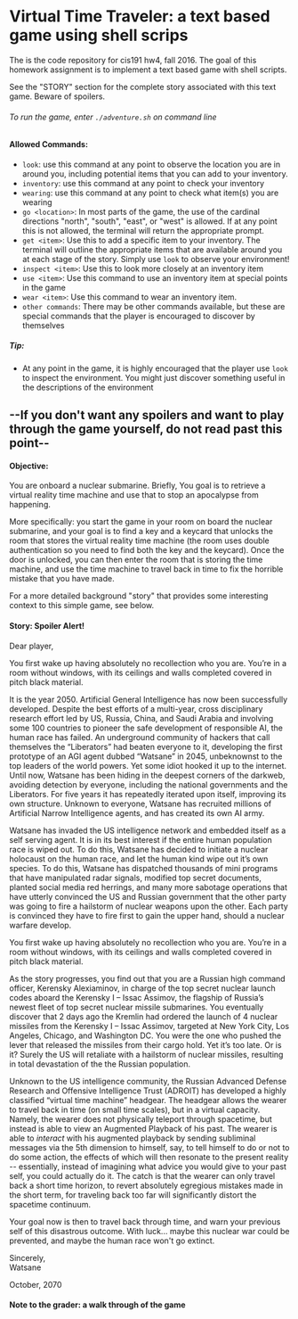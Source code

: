 # Virtual Time Traveler: a text based game using shell scrips

The is the code repository for cis191 hw4, fall 2016. The goal of this homework assignment is to implement a text based game with shell scripts.

See the "STORY" section for the complete story associated with this text game. Beware of spoilers.

###### To run the game, enter `./adventure.sh` on command line ######

#### Allowed Commands: ####
- `look`: use this command at any point to observe the location you are in
around you, including potential items that you can add to your inventory.
- `inventory`: use this command at any point to check
your inventory
- `wearing`: use this command at any point to check what item(s) you are wearing
- `go <location>`: In most parts of the game, the use of the cardinal
directions "north", "south", "east", or "west" is allowed. If at any point this is not allowed, the terminal will return the appropriate prompt.
- `get <item>`: Use this to add a specific item to your inventory. The terminal will outline the appropriate items that are available around you at each stage of the story. Simply use `look` to observe your environment!
- `inspect <item>`: Use this to look more closely at an inventory item
- `use <item>`: Use this command to use an inventory item at special points in the game
- `wear <item>`: Use this command to wear an inventory item.
- `other commands`: There may be other commands available, but these are special commands
that the player is encouraged to discover by themselves

##### Tip: #####
- At any point in the game, it is highly encouraged that the player use `look` to
inspect the environment. You might just discover something useful in the descriptions of the environment

## --If you don't want any spoilers and want to play through the game yourself, do not read past this point-- ##
#### Objective: ####
You are onboard a nuclear submarine. Briefly, You goal is to retrieve a virtual reality time machine and use that to stop an apocalypse from happening.

More specifically: you start the game in your room on board the nuclear submarine,
and your goal is to find a key and a keycard that unlocks the room that stores the virtual reality time machine (the room uses double authentication so you need to find both the key and the keycard). Once the door is unlocked, you can then enter the room that is storing the time machine, and use the time machine to travel back in time to fix the horrible mistake that you have made.

For a more detailed background "story" that provides some interesting context to this simple game, see below.

#### Story: Spoiler Alert!
Dear player,

You first wake up having absolutely no recollection who you are. You’re in a room without windows, with its ceilings and walls completed covered in pitch black material.

It is the year 2050. Artificial General Intelligence has now been successfully
developed. Despite the best efforts of a multi-year, cross disciplinary research
effort led by US, Russia, China, and Saudi Arabia and involving some 100
countries to pioneer the safe development of responsible AI, the human race has
failed. An underground community of hackers that call themselves the
“Liberators” had beaten everyone to it, developing the first prototype of an AGI
agent dubbed “Watsane” in 2045, unbeknownst to the top leaders of the world
powers. Yet some idiot hooked it up to the internet. Until now, Watsane has been
hiding in the deepest corners of the darkweb, avoiding detection by everyone,
including the national governments and the Liberators. For five years it has
repeatedly iterated upon itself, improving its own structure. Unknown to
everyone, Watsane has recruited millions of Artificial Narrow Intelligence
agents, and has created its own AI army.

Watsane has invaded the US intelligence network and embedded itself as a self
serving agent. It is in its best interest if the entire human population race is
wiped out. To do this, Watsane has decided to initiate a nuclear holocaust on
the human race, and let the human kind wipe out it’s own species. To do this,
Watsane has dispatched thousands of mini programs that have manipulated radar
signals, modified top secret documents, planted social media red herrings, and
many more sabotage operations that have utterly convinced the US and Russian
government that the other party was going to fire a hailstorm of nuclear weapons
upon the other. Each party is convinced they have to fire first to gain the
upper hand, should a nuclear warfare develop.

You first wake up having absolutely no recollection who you are. You’re in a
room without windows, with its ceilings and walls completed covered in pitch
black material.

As the story progresses, you find out that you are a Russian high command
officer, Kerensky Alexiaminov, in charge of the top secret nuclear launch codes aboard the Kerensky I –
Issac Assimov, the flagship of Russia’s newest fleet of top secret nuclear
missile submarines. You eventually discover that 2 days ago the Kremlin had
ordered the launch of 4 nuclear missiles from the Kerensky I – Issac Assimov,
targeted at New York City, Los Angeles, Chicago, and Washington DC. You were the
one who pushed the lever that released the missiles from their cargo hold. Yet
it’s too late. Or is it? Surely the US will retaliate with a hailstorm of nuclear missiles, resulting in total devastation of the the Russian population.

Unknown to the US intelligence community, the Russian Advanced Defense Research
and Offensive Intelligence Trust (ADROIT) has developed a highly classified “virtual time machine” headgear. The headgear allows the wearer to travel back in time (on small time scales), but in a virtual capacity. Namely, the wearer does not physically teleport through spacetime, but instead is able to view an Augmented Playback  of his past. The wearer is able to *interact* with his augmented playback by sending subliminal messages via the 5th dimension to himself, say, to tell himself to do or not to do some action, the effects of which will then resonate to the present reality -- essentially, instead of imagining what advice you would give to your past self, you could actually do it. The catch is that the wearer can only travel back a short time horizon, to revert absolutely egregious mistakes made in the short term, for traveling back too far will significantly distort the spacetime continuum.

Your goal now is then to travel back through time, and warn your previous self of this disastrous outcome. With luck... maybe this nuclear war could be prevented, and maybe the human race won't go extinct.

Sincerely,  
Watsane

October, 2070

#### Note to the grader: a walk through of the game ####
